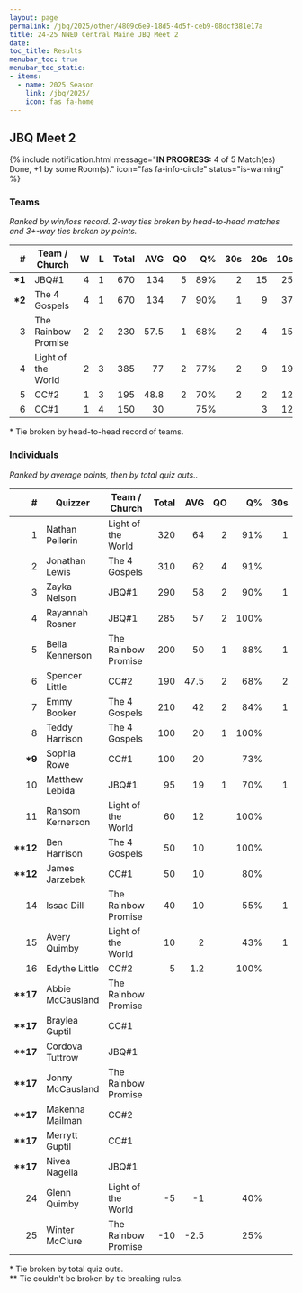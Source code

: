 ```yaml
---
layout: page
permalink: /jbq/2025/other/4809c6e9-18d5-4d5f-ceb9-08dcf381e17a
title: 24-25 NNED Central Maine JBQ Meet 2
date: 
toc_title: Results
menubar_toc: true
menubar_toc_static:
- items:
  - name: 2025 Season
    link: /jbq/2025/
    icon: fas fa-home
---
```



## JBQ Meet 2

{% include notification.html
   message="<b>IN PROGRESS:</b> 4 of 5 Match(es) Done, +1 by some Room(s)."
   icon="fas fa-info-circle"
   status="is-warning" %}


### Teams

*Ranked by win/loss record. 2-way ties broken by head-to-head matches and 3+-way ties broken by points.*

| # | Team / Church | W | L | Total | AVG | QO | Q% | 30s | 20s | 10s |
|--:|---|--:|--:|--:|--:|--:|--:|--:|--:|--:|
| **\*1** | JBQ#1 | 4 | 1 | 670 | 134 | 5 | 89% | 2 | 15 | 25 |
| **\*2** | The 4 Gospels | 4 | 1 | 670 | 134 | 7 | 90% | 1 | 9 | 37 |
| 3 | The Rainbow Promise | 2 | 2 | 230 | 57.5 | 1 | 68% | 2 | 4 | 15 |
| 4 | Light of the World | 2 | 3 | 385 | 77 | 2 | 77% | 2 | 9 | 19 |
| 5 | CC#2 | 1 | 3 | 195 | 48.8 | 2 | 70% | 2 | 2 | 12 |
| 6 | CC#1 | 1 | 4 | 150 | 30 |  | 75% |  | 3 | 12 |

\* Tie broken by head-to-head record of teams.

### Individuals

*Ranked by average points, then by total quiz outs..*

| # | Quizzer | Team / Church | Total | AVG | QO | Q% | 30s | 20s | 10s |
|--:|---|---|--:|--:|--:|--:|--:|--:|--:|
| 1 | Nathan Pellerin | Light of the World | 320 | 64 | 2 | 91% | 1 | 8 | 11 |
| 2 | Jonathan Lewis | The 4 Gospels | 310 | 62 | 4 | 91% |  | 5 | 15 |
| 3 | Zayka Nelson | JBQ#1 | 290 | 58 | 2 | 90% | 1 | 7 | 10 |
| 4 | Rayannah Rosner | JBQ#1 | 285 | 57 | 2 | 100% |  | 8 | 9 |
| 5 | Bella Kennerson | The Rainbow Promise | 200 | 50 | 1 | 88% | 1 | 4 | 9 |
| 6 | Spencer Little | CC#2 | 190 | 47.5 | 2 | 68% | 2 | 2 | 11 |
| 7 | Emmy Booker | The 4 Gospels | 210 | 42 | 2 | 84% | 1 | 2 | 13 |
| 8 | Teddy Harrison | The 4 Gospels | 100 | 20 | 1 | 100% |  | 1 | 6 |
| **\*9** | Sophia Rowe | CC#1 | 100 | 20 |  | 73% |  | 1 | 10 |
| 10 | Matthew Lebida | JBQ#1 | 95 | 19 | 1 | 70% | 1 |  | 6 |
| 11 | Ransom Kernerson | Light of the World | 60 | 12 |  | 100% |  | 1 | 4 |
| **\*\*12** | Ben Harrison | The 4 Gospels | 50 | 10 |  | 100% |  | 1 | 3 |
| **\*\*12** | James Jarzebek | CC#1 | 50 | 10 |  | 80% |  | 2 | 2 |
| 14 | Issac Dill | The Rainbow Promise | 40 | 10 |  | 55% | 1 |  | 5 |
| 15 | Avery Quimby | Light of the World | 10 | 2 |  | 43% | 1 |  | 2 |
| 16 | Edythe Little | CC#2 | 5 | 1.2 |  | 100% |  |  | 1 |
| **\*\*17** | Abbie McCausland | The Rainbow Promise |  |  |  |  |  |  |  |
| **\*\*17** | Braylea Guptil | CC#1 |  |  |  |  |  |  |  |
| **\*\*17** | Cordova Tuttrow | JBQ#1 |  |  |  |  |  |  |  |
| **\*\*17** | Jonny McCausland | The Rainbow Promise |  |  |  |  |  |  |  |
| **\*\*17** | Makenna Mailman | CC#2 |  |  |  |  |  |  |  |
| **\*\*17** | Merrytt Guptil | CC#1 |  |  |  |  |  |  |  |
| **\*\*17** | Nivea Nagella | JBQ#1 |  |  |  |  |  |  |  |
| 24 | Glenn Quimby | Light of the World | -5 | -1 |  | 40% |  |  | 2 |
| 25 | Winter McClure | The Rainbow Promise | -10 | -2.5 |  | 25% |  |  | 1 |

\* Tie broken by total quiz outs.\
\*\* Tie couldn't be broken by tie breaking rules.

